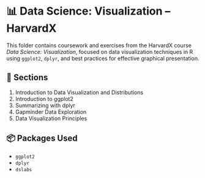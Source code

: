 # 📊 Data Science: Visualization – HarvardX

This folder contains coursework and exercises from the HarvardX course *Data Science: Visualization*, focused on data visualization techniques in R using `ggplot2`, `dplyr`, and best practices for effective graphical presentation.

## 📅 Sections

1. Introduction to Data Visualization and Distributions  
2. Introduction to ggplot2  
3. Summarizing with dplyr  
4. Gapminder Data Exploration  
5. Data Visualization Principles

## 📦 Packages Used

- `ggplot2`
- `dplyr`
- `dslabs`
